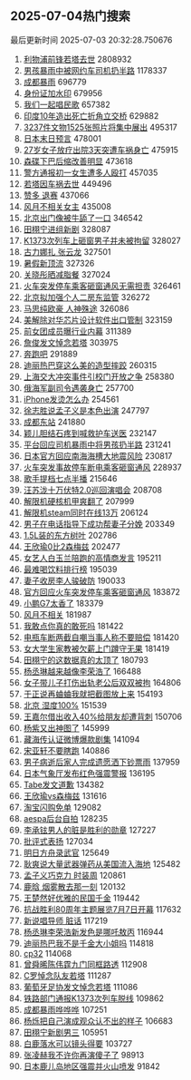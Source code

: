 ## 2025-07-04热门搜索 
最后更新时间 2025-07-03 20:32:28.750676 
1. [利物浦前锋若塔去世](https://s.weibo.com/weibo?q=%23%E5%88%A9%E7%89%A9%E6%B5%A6%E5%89%8D%E9%94%8B%E8%8B%A5%E5%A1%94%E5%8E%BB%E4%B8%96%23&t=31&band_rank=1&Refer=top) 2808932
1. [男孩暴雨中被网约车司机扔半路](https://s.weibo.com/weibo?q=%23%E7%94%B7%E5%AD%A9%E6%9A%B4%E9%9B%A8%E4%B8%AD%E8%A2%AB%E7%BD%91%E7%BA%A6%E8%BD%A6%E5%8F%B8%E6%9C%BA%E6%89%94%E5%8D%8A%E8%B7%AF%23&t=31&band_rank=1&Refer=top) 1178337
1. [成都暴雨](https://s.weibo.com/weibo?q=%E6%88%90%E9%83%BD%E6%9A%B4%E9%9B%A8&t=31&band_rank=2&Refer=top) 696779
1. [身份证加水印](https://s.weibo.com/weibo?q=%E8%BA%AB%E4%BB%BD%E8%AF%81%E5%8A%A0%E6%B0%B4%E5%8D%B0&t=31&band_rank=2&Refer=top) 679956
1. [我们一起唱民歌](https://s.weibo.com/weibo?q=%23%E6%88%91%E4%BB%AC%E4%B8%80%E8%B5%B7%E5%94%B1%E6%B0%91%E6%AD%8C%23&t=31&band_rank=3&Refer=top) 657382
1. [印度10年造出死亡折角立交桥](https://s.weibo.com/weibo?q=%23%E5%8D%B0%E5%BA%A610%E5%B9%B4%E9%80%A0%E5%87%BA%E6%AD%BB%E4%BA%A1%E6%8A%98%E8%A7%92%E7%AB%8B%E4%BA%A4%E6%A1%A5%23&t=31&band_rank=4&Refer=top) 629882
1. [3237件文物1525张照片将集中展出](https://s.weibo.com/weibo?q=%233237%E4%BB%B6%E6%96%87%E7%89%A91525%E5%BC%A0%E7%85%A7%E7%89%87%E5%B0%86%E9%9B%86%E4%B8%AD%E5%B1%95%E5%87%BA%23&t=31&band_rank=3&Refer=top) 495317
1. [日本末日预言](https://s.weibo.com/weibo?q=%E6%97%A5%E6%9C%AC%E6%9C%AB%E6%97%A5%E9%A2%84%E8%A8%80&t=31&band_rank=4&Refer=top) 478001
1. [27岁女子放疗出院3天突遭车祸身亡](https://s.weibo.com/weibo?q=%2327%E5%B2%81%E5%A5%B3%E5%AD%90%E6%94%BE%E7%96%97%E5%87%BA%E9%99%A23%E5%A4%A9%E7%AA%81%E9%81%AD%E8%BD%A6%E7%A5%B8%E8%BA%AB%E4%BA%A1%23&t=31&band_rank=5&Refer=top) 475915
1. [森碟下巴后缩改善明显](https://s.weibo.com/weibo?q=%23%E6%A3%AE%E7%A2%9F%E4%B8%8B%E5%B7%B4%E5%90%8E%E7%BC%A9%E6%94%B9%E5%96%84%E6%98%8E%E6%98%BE%23&t=31&band_rank=5&Refer=top) 473618
1. [警方通报初一女生遭多人殴打](https://s.weibo.com/weibo?q=%23%E8%AD%A6%E6%96%B9%E9%80%9A%E6%8A%A5%E5%88%9D%E4%B8%80%E5%A5%B3%E7%94%9F%E9%81%AD%E5%A4%9A%E4%BA%BA%E6%AE%B4%E6%89%93%23&t=31&band_rank=6&Refer=top) 457035
1. [若塔因车祸去世](https://s.weibo.com/weibo?q=%23%E8%8B%A5%E5%A1%94%E5%9B%A0%E8%BD%A6%E7%A5%B8%E5%8E%BB%E4%B8%96%23&t=31&band_rank=6&Refer=top) 449496
1. [赞多 退赛](https://s.weibo.com/weibo?q=%E8%B5%9E%E5%A4%9A%20%E9%80%80%E8%B5%9B&t=31&band_rank=7&Refer=top) 437066
1. [风月不相关女主](https://s.weibo.com/weibo?q=%E9%A3%8E%E6%9C%88%E4%B8%8D%E7%9B%B8%E5%85%B3%E5%A5%B3%E4%B8%BB&t=31&band_rank=7&Refer=top) 435008
1. [北京出门像被牛舔了一口](https://s.weibo.com/weibo?q=%23%E5%8C%97%E4%BA%AC%E5%87%BA%E9%97%A8%E5%83%8F%E8%A2%AB%E7%89%9B%E8%88%94%E4%BA%86%E4%B8%80%E5%8F%A3%23&t=31&band_rank=8&Refer=top) 346542
1. [田栩宁进组新剧](https://s.weibo.com/weibo?q=%23%E7%94%B0%E6%A0%A9%E5%AE%81%E8%BF%9B%E7%BB%84%E6%96%B0%E5%89%A7%23&t=31&band_rank=9&Refer=top) 328087
1. [K1373次列车上砸窗男子并未被拘留](https://s.weibo.com/weibo?q=%23K1373%E6%AC%A1%E5%88%97%E8%BD%A6%E4%B8%8A%E7%A0%B8%E7%AA%97%E7%94%B7%E5%AD%90%E5%B9%B6%E6%9C%AA%E8%A2%AB%E6%8B%98%E7%95%99%23&t=31&band_rank=10&Refer=top) 328027
1. [古力娜扎 张云龙](https://s.weibo.com/weibo?q=%E5%8F%A4%E5%8A%9B%E5%A8%9C%E6%89%8E%20%E5%BC%A0%E4%BA%91%E9%BE%99&t=31&band_rank=11&Refer=top) 327501
1. [暑假新顶流](https://s.weibo.com/weibo?q=%E6%9A%91%E5%81%87%E6%96%B0%E9%A1%B6%E6%B5%81&t=31&band_rank=12&Refer=top) 327326
1. [关晓彤晒减脂餐](https://s.weibo.com/weibo?q=%23%E5%85%B3%E6%99%93%E5%BD%A4%E6%99%92%E5%87%8F%E8%84%82%E9%A4%90%23&t=31&band_rank=13&Refer=top) 327024
1. [火车突发停车乘客砸窗通风无需担责](https://s.weibo.com/weibo?q=%23%E7%81%AB%E8%BD%A6%E7%AA%81%E5%8F%91%E5%81%9C%E8%BD%A6%E4%B9%98%E5%AE%A2%E7%A0%B8%E7%AA%97%E9%80%9A%E9%A3%8E%E6%97%A0%E9%9C%80%E6%8B%85%E8%B4%A3%23&t=31&band_rank=14&Refer=top) 326461
1. [北京拟加强个人二房东监管](https://s.weibo.com/weibo?q=%23%E5%8C%97%E4%BA%AC%E6%8B%9F%E5%8A%A0%E5%BC%BA%E4%B8%AA%E4%BA%BA%E4%BA%8C%E6%88%BF%E4%B8%9C%E7%9B%91%E7%AE%A1%23&t=31&band_rank=15&Refer=top) 326272
1. [马思纯欧豪 人神殊途](https://s.weibo.com/weibo?q=%E9%A9%AC%E6%80%9D%E7%BA%AF%E6%AC%A7%E8%B1%AA%20%E4%BA%BA%E7%A5%9E%E6%AE%8A%E9%80%94&t=31&band_rank=16&Refer=top) 326086
1. [美解除对华芯片设计软件出口管制](https://s.weibo.com/weibo?q=%23%E7%BE%8E%E8%A7%A3%E9%99%A4%E5%AF%B9%E5%8D%8E%E8%8A%AF%E7%89%87%E8%AE%BE%E8%AE%A1%E8%BD%AF%E4%BB%B6%E5%87%BA%E5%8F%A3%E7%AE%A1%E5%88%B6%23&t=31&band_rank=17&Refer=top) 323159
1. [前女团成员曝行业内幕](https://s.weibo.com/weibo?q=%E5%89%8D%E5%A5%B3%E5%9B%A2%E6%88%90%E5%91%98%E6%9B%9D%E8%A1%8C%E4%B8%9A%E5%86%85%E5%B9%95&t=31&band_rank=18&Refer=top) 311389
1. [詹俊发文悼念若塔](https://s.weibo.com/weibo?q=%E8%A9%B9%E4%BF%8A%E5%8F%91%E6%96%87%E6%82%BC%E5%BF%B5%E8%8B%A5%E5%A1%94&t=31&band_rank=19&Refer=top) 303975
1. [奔跑吧](https://s.weibo.com/weibo?q=%E5%A5%94%E8%B7%91%E5%90%A7&t=31&band_rank=8&Refer=top) 291889
1. [迪丽热巴穿这么美的造型摔跤](https://s.weibo.com/weibo?q=%23%E8%BF%AA%E4%B8%BD%E7%83%AD%E5%B7%B4%E7%A9%BF%E8%BF%99%E4%B9%88%E7%BE%8E%E7%9A%84%E9%80%A0%E5%9E%8B%E6%91%94%E8%B7%A4%23&t=31&band_rank=20&Refer=top) 260315
1. [上海交大冲突事件引校门开放之争](https://s.weibo.com/weibo?q=%23%E4%B8%8A%E6%B5%B7%E4%BA%A4%E5%A4%A7%E5%86%B2%E7%AA%81%E4%BA%8B%E4%BB%B6%E5%BC%95%E6%A0%A1%E9%97%A8%E5%BC%80%E6%94%BE%E4%B9%8B%E4%BA%89%23&t=31&band_rank=21&Refer=top) 258380
1. [俄海军副司令遇袭身亡](https://s.weibo.com/weibo?q=%23%E4%BF%84%E6%B5%B7%E5%86%9B%E5%89%AF%E5%8F%B8%E4%BB%A4%E9%81%87%E8%A2%AD%E8%BA%AB%E4%BA%A1%23&t=31&band_rank=9&Refer=top) 257700
1. [iPhone发烫怎么办](https://s.weibo.com/weibo?q=iPhone%E5%8F%91%E7%83%AB%E6%80%8E%E4%B9%88%E5%8A%9E&t=31&band_rank=22&Refer=top) 254561
1. [徐志胜说孟子义是本色出演](https://s.weibo.com/weibo?q=%E5%BE%90%E5%BF%97%E8%83%9C%E8%AF%B4%E5%AD%9F%E5%AD%90%E4%B9%89%E6%98%AF%E6%9C%AC%E8%89%B2%E5%87%BA%E6%BC%94&t=31&band_rank=10&Refer=top) 247797
1. [成都东站](https://s.weibo.com/weibo?q=%E6%88%90%E9%83%BD%E4%B8%9C%E7%AB%99&t=31&band_rank=11&Refer=top) 241880
1. [颖儿胆结石疼到喊救护车送医](https://s.weibo.com/weibo?q=%23%E9%A2%96%E5%84%BF%E8%83%86%E7%BB%93%E7%9F%B3%E7%96%BC%E5%88%B0%E5%96%8A%E6%95%91%E6%8A%A4%E8%BD%A6%E9%80%81%E5%8C%BB%23&t=31&band_rank=12&Refer=top) 232147
1. [平台回应司机暴雨中将男孩扔半路](https://s.weibo.com/weibo?q=%23%E5%B9%B3%E5%8F%B0%E5%9B%9E%E5%BA%94%E5%8F%B8%E6%9C%BA%E6%9A%B4%E9%9B%A8%E4%B8%AD%E5%B0%86%E7%94%B7%E5%AD%A9%E6%89%94%E5%8D%8A%E8%B7%AF%23&t=31&band_rank=13&Refer=top) 231241
1. [日本官方回应南海海槽大地震风险](https://s.weibo.com/weibo?q=%23%E6%97%A5%E6%9C%AC%E5%AE%98%E6%96%B9%E5%9B%9E%E5%BA%94%E5%8D%97%E6%B5%B7%E6%B5%B7%E6%A7%BD%E5%A4%A7%E5%9C%B0%E9%9C%87%E9%A3%8E%E9%99%A9%23&t=31&band_rank=14&Refer=top) 230817
1. [火车突发事故停车断电乘客砸窗通风](https://s.weibo.com/weibo?q=%23%E7%81%AB%E8%BD%A6%E7%AA%81%E5%8F%91%E4%BA%8B%E6%95%85%E5%81%9C%E8%BD%A6%E6%96%AD%E7%94%B5%E4%B9%98%E5%AE%A2%E7%A0%B8%E7%AA%97%E9%80%9A%E9%A3%8E%23&t=31&band_rank=23&Refer=top) 228937
1. [歌手提档七点半播](https://s.weibo.com/weibo?q=%23%E6%AD%8C%E6%89%8B%E6%8F%90%E6%A1%A3%E4%B8%83%E7%82%B9%E5%8D%8A%E6%92%AD%23&t=31&band_rank=15&Refer=top) 215646
1. [汪苏泷十万伏特2.0巡回演唱会](https://s.weibo.com/weibo?q=%E6%B1%AA%E8%8B%8F%E6%B3%B7%E5%8D%81%E4%B8%87%E4%BC%8F%E7%89%B92.0%E5%B7%A1%E5%9B%9E%E6%BC%94%E5%94%B1%E4%BC%9A&t=31&band_rank=17&Refer=top) 208708
1. [解限机硬核机甲爽翻了](https://s.weibo.com/weibo?q=%23%E8%A7%A3%E9%99%90%E6%9C%BA%E7%A1%AC%E6%A0%B8%E6%9C%BA%E7%94%B2%E7%88%BD%E7%BF%BB%E4%BA%86%23&t=31&band_rank=18&Refer=top) 207999
1. [解限机steam同时在线13万](https://s.weibo.com/weibo?q=%23%E8%A7%A3%E9%99%90%E6%9C%BAsteam%E5%90%8C%E6%97%B6%E5%9C%A8%E7%BA%BF13%E4%B8%87%23&t=31&band_rank=19&Refer=top) 206124
1. [男子在电话指导下成功帮妻子分娩](https://s.weibo.com/weibo?q=%23%E7%94%B7%E5%AD%90%E5%9C%A8%E7%94%B5%E8%AF%9D%E6%8C%87%E5%AF%BC%E4%B8%8B%E6%88%90%E5%8A%9F%E5%B8%AE%E5%A6%BB%E5%AD%90%E5%88%86%E5%A8%A9%23&t=31&band_rank=20&Refer=top) 203349
1. [1.5L装的东方树叶](https://s.weibo.com/weibo?q=1.5L%E8%A3%85%E7%9A%84%E4%B8%9C%E6%96%B9%E6%A0%91%E5%8F%B6&t=31&band_rank=21&Refer=top) 202786
1. [王欣瑜0比2森梅兹](https://s.weibo.com/weibo?q=%23%E7%8E%8B%E6%AC%A3%E7%91%9C0%E6%AF%942%E6%A3%AE%E6%A2%85%E5%85%B9%23&t=31&band_rank=22&Refer=top) 202477
1. [女艺人白玉兰陪跑的高情商发言](https://s.weibo.com/weibo?q=%E5%A5%B3%E8%89%BA%E4%BA%BA%E7%99%BD%E7%8E%89%E5%85%B0%E9%99%AA%E8%B7%91%E7%9A%84%E9%AB%98%E6%83%85%E5%95%86%E5%8F%91%E8%A8%80&t=31&band_rank=24&Refer=top) 195211
1. [最难喝饮料排行榜](https://s.weibo.com/weibo?q=%E6%9C%80%E9%9A%BE%E5%96%9D%E9%A5%AE%E6%96%99%E6%8E%92%E8%A1%8C%E6%A6%9C&t=31&band_rank=25&Refer=top) 195039
1. [妻子收房李人骏破防](https://s.weibo.com/weibo?q=%E5%A6%BB%E5%AD%90%E6%94%B6%E6%88%BF%E6%9D%8E%E4%BA%BA%E9%AA%8F%E7%A0%B4%E9%98%B2&t=31&band_rank=26&Refer=top) 190033
1. [官方回应火车突发停车乘客砸窗通风](https://s.weibo.com/weibo?q=%23%E5%AE%98%E6%96%B9%E5%9B%9E%E5%BA%94%E7%81%AB%E8%BD%A6%E7%AA%81%E5%8F%91%E5%81%9C%E8%BD%A6%E4%B9%98%E5%AE%A2%E7%A0%B8%E7%AA%97%E9%80%9A%E9%A3%8E%23&t=31&band_rank=27&Refer=top) 183872
1. [小鹏G7太香了](https://s.weibo.com/weibo?q=%23%E5%B0%8F%E9%B9%8FG7%E5%A4%AA%E9%A6%99%E4%BA%86%23&t=31&band_rank=24&Refer=top) 183379
1. [风月不相关](https://s.weibo.com/weibo?q=%E9%A3%8E%E6%9C%88%E4%B8%8D%E7%9B%B8%E5%85%B3&t=31&band_rank=28&Refer=top) 181987
1. [我敢点你真的敢死吗](https://s.weibo.com/weibo?q=%E6%88%91%E6%95%A2%E7%82%B9%E4%BD%A0%E7%9C%9F%E7%9A%84%E6%95%A2%E6%AD%BB%E5%90%97&t=31&band_rank=29&Refer=top) 181422
1. [电瓶车断两截自嘲当事人称不要赔偿](https://s.weibo.com/weibo?q=%23%E7%94%B5%E7%93%B6%E8%BD%A6%E6%96%AD%E4%B8%A4%E6%88%AA%E8%87%AA%E5%98%B2%E5%BD%93%E4%BA%8B%E4%BA%BA%E7%A7%B0%E4%B8%8D%E8%A6%81%E8%B5%94%E5%81%BF%23&t=31&band_rank=30&Refer=top) 181420
1. [女大学生家教被欠薪上门蹲守无果](https://s.weibo.com/weibo?q=%23%E5%A5%B3%E5%A4%A7%E5%AD%A6%E7%94%9F%E5%AE%B6%E6%95%99%E8%A2%AB%E6%AC%A0%E8%96%AA%E4%B8%8A%E9%97%A8%E8%B9%B2%E5%AE%88%E6%97%A0%E6%9E%9C%23&t=31&band_rank=31&Refer=top) 181419
1. [田栩宁的这数据真的太顶了](https://s.weibo.com/weibo?q=%23%E7%94%B0%E6%A0%A9%E5%AE%81%E7%9A%84%E8%BF%99%E6%95%B0%E6%8D%AE%E7%9C%9F%E7%9A%84%E5%A4%AA%E9%A1%B6%E4%BA%86%23&t=31&band_rank=32&Refer=top) 180793
1. [杨丞琳越来越像李荣浩了](https://s.weibo.com/weibo?q=%E6%9D%A8%E4%B8%9E%E7%90%B3%E8%B6%8A%E6%9D%A5%E8%B6%8A%E5%83%8F%E6%9D%8E%E8%8D%A3%E6%B5%A9%E4%BA%86&t=31&band_rank=33&Refer=top) 166488
1. [女子带儿子打伤出轨老公后双双被拘](https://s.weibo.com/weibo?q=%23%E5%A5%B3%E5%AD%90%E5%B8%A6%E5%84%BF%E5%AD%90%E6%89%93%E4%BC%A4%E5%87%BA%E8%BD%A8%E8%80%81%E5%85%AC%E5%90%8E%E5%8F%8C%E5%8F%8C%E8%A2%AB%E6%8B%98%23&t=31&band_rank=26&Refer=top) 164806
1. [于正说再蛐蛐我就把截图放上来](https://s.weibo.com/weibo?q=%23%E4%BA%8E%E6%AD%A3%E8%AF%B4%E5%86%8D%E8%9B%90%E8%9B%90%E6%88%91%E5%B0%B1%E6%8A%8A%E6%88%AA%E5%9B%BE%E6%94%BE%E4%B8%8A%E6%9D%A5%23&t=31&band_rank=34&Refer=top) 154193
1. [北京 湿度100%](https://s.weibo.com/weibo?q=%E5%8C%97%E4%BA%AC%20%E6%B9%BF%E5%BA%A6100%25&t=31&band_rank=35&Refer=top) 151539
1. [王嘉尔借出收入40%给朋友却遭背刺](https://s.weibo.com/weibo?q=%23%E7%8E%8B%E5%98%89%E5%B0%94%E5%80%9F%E5%87%BA%E6%94%B6%E5%85%A540%25%E7%BB%99%E6%9C%8B%E5%8F%8B%E5%8D%B4%E9%81%AD%E8%83%8C%E5%88%BA%23&t=31&band_rank=27&Refer=top) 150706
1. [杨紫又出神图了](https://s.weibo.com/weibo?q=%E6%9D%A8%E7%B4%AB%E5%8F%88%E5%87%BA%E7%A5%9E%E5%9B%BE%E4%BA%86&t=31&band_rank=36&Refer=top) 145999
1. [藏海传认证微博爆款剧集](https://s.weibo.com/weibo?q=%23%E8%97%8F%E6%B5%B7%E4%BC%A0%E8%AE%A4%E8%AF%81%E5%BE%AE%E5%8D%9A%E7%88%86%E6%AC%BE%E5%89%A7%E9%9B%86%23&t=31&band_rank=28&Refer=top) 141094
1. [宋亚轩不要瞎跑](https://s.weibo.com/weibo?q=%E5%AE%8B%E4%BA%9A%E8%BD%A9%E4%B8%8D%E8%A6%81%E7%9E%8E%E8%B7%91&t=31&band_rank=37&Refer=top) 140886
1. [男子病逝后家人完成遗愿洒下钞票雨](https://s.weibo.com/weibo?q=%23%E7%94%B7%E5%AD%90%E7%97%85%E9%80%9D%E5%90%8E%E5%AE%B6%E4%BA%BA%E5%AE%8C%E6%88%90%E9%81%97%E6%84%BF%E6%B4%92%E4%B8%8B%E9%92%9E%E7%A5%A8%E9%9B%A8%23&t=31&band_rank=29&Refer=top) 137959
1. [日本气象厅发布红色强震警报](https://s.weibo.com/weibo?q=%23%E6%97%A5%E6%9C%AC%E6%B0%94%E8%B1%A1%E5%8E%85%E5%8F%91%E5%B8%83%E7%BA%A2%E8%89%B2%E5%BC%BA%E9%9C%87%E8%AD%A6%E6%8A%A5%23&t=31&band_rank=30&Refer=top) 136195
1. [Tabe发文道歉](https://s.weibo.com/weibo?q=Tabe%E5%8F%91%E6%96%87%E9%81%93%E6%AD%89&t=31&band_rank=31&Refer=top) 134382
1. [王欣瑜vs森梅兹](https://s.weibo.com/weibo?q=%23%E7%8E%8B%E6%AC%A3%E7%91%9Cvs%E6%A3%AE%E6%A2%85%E5%85%B9%23&t=31&band_rank=33&Refer=top) 131616
1. [淘宝闪购免单](https://s.weibo.com/weibo?q=%E6%B7%98%E5%AE%9D%E9%97%AA%E8%B4%AD%E5%85%8D%E5%8D%95&t=31&band_rank=38&Refer=top) 129082
1. [aespa后台自拍](https://s.weibo.com/weibo?q=%23aespa%E5%90%8E%E5%8F%B0%E8%87%AA%E6%8B%8D%23&t=31&band_rank=34&Refer=top) 128235
1. [李承铉男人的脏是胜利的勋章](https://s.weibo.com/weibo?q=%E6%9D%8E%E6%89%BF%E9%93%89%E7%94%B7%E4%BA%BA%E7%9A%84%E8%84%8F%E6%98%AF%E8%83%9C%E5%88%A9%E7%9A%84%E5%8B%8B%E7%AB%A0&t=31&band_rank=35&Refer=top) 127227
1. [批评式表扬](https://s.weibo.com/weibo?q=%E6%89%B9%E8%AF%84%E5%BC%8F%E8%A1%A8%E6%89%AC&t=31&band_rank=39&Refer=top) 127034
1. [明日方舟录武官](https://s.weibo.com/weibo?q=%E6%98%8E%E6%97%A5%E6%96%B9%E8%88%9F%E5%BD%95%E6%AD%A6%E5%AE%98&t=31&band_rank=40&Refer=top) 125649
1. [耿爽说大量武器弹药从美国流入海地](https://s.weibo.com/weibo?q=%23%E8%80%BF%E7%88%BD%E8%AF%B4%E5%A4%A7%E9%87%8F%E6%AD%A6%E5%99%A8%E5%BC%B9%E8%8D%AF%E4%BB%8E%E7%BE%8E%E5%9B%BD%E6%B5%81%E5%85%A5%E6%B5%B7%E5%9C%B0%23&t=31&band_rank=41&Refer=top) 125482
1. [孟子义巧克力 时装周](https://s.weibo.com/weibo?q=%E5%AD%9F%E5%AD%90%E4%B9%89%E5%B7%A7%E5%85%8B%E5%8A%9B%20%E6%97%B6%E8%A3%85%E5%91%A8&t=31&band_rank=42&Refer=top) 120861
1. [鹿晗 烟雾散去那一刻](https://s.weibo.com/weibo?q=%E9%B9%BF%E6%99%97%20%E7%83%9F%E9%9B%BE%E6%95%A3%E5%8E%BB%E9%82%A3%E4%B8%80%E5%88%BB&t=31&band_rank=43&Refer=top) 120132
1. [王楚然好优雅的民国千金](https://s.weibo.com/weibo?q=%E7%8E%8B%E6%A5%9A%E7%84%B6%E5%A5%BD%E4%BC%98%E9%9B%85%E7%9A%84%E6%B0%91%E5%9B%BD%E5%8D%83%E9%87%91&t=31&band_rank=44&Refer=top) 119442
1. [抗战胜利80周年主题展览7月7日开幕](https://s.weibo.com/weibo?q=%23%E6%8A%97%E6%88%98%E8%83%9C%E5%88%A980%E5%91%A8%E5%B9%B4%E4%B8%BB%E9%A2%98%E5%B1%95%E8%A7%887%E6%9C%887%E6%97%A5%E5%BC%80%E5%B9%95%23&t=31&band_rank=45&Refer=top) 117632
1. [新说唱导师 脏话](https://s.weibo.com/weibo?q=%E6%96%B0%E8%AF%B4%E5%94%B1%E5%AF%BC%E5%B8%88%20%E8%84%8F%E8%AF%9D&t=31&band_rank=46&Refer=top) 117219
1. [杨丞琳李荣浩新发色是哪吒敖丙](https://s.weibo.com/weibo?q=%E6%9D%A8%E4%B8%9E%E7%90%B3%E6%9D%8E%E8%8D%A3%E6%B5%A9%E6%96%B0%E5%8F%91%E8%89%B2%E6%98%AF%E5%93%AA%E5%90%92%E6%95%96%E4%B8%99&t=31&band_rank=47&Refer=top) 116944
1. [迪丽热巴我不是千金大小姐吗](https://s.weibo.com/weibo?q=%23%E8%BF%AA%E4%B8%BD%E7%83%AD%E5%B7%B4%E6%88%91%E4%B8%8D%E6%98%AF%E5%8D%83%E9%87%91%E5%A4%A7%E5%B0%8F%E5%A7%90%E5%90%97%23&t=31&band_rank=48&Refer=top) 114818
1. [cp32](https://s.weibo.com/weibo?q=cp32&t=31&band_rank=38&Refer=top) 114068
1. [曾舜晞陈伟霆九门同框路透](https://s.weibo.com/weibo?q=%23%E6%9B%BE%E8%88%9C%E6%99%9E%E9%99%88%E4%BC%9F%E9%9C%86%E4%B9%9D%E9%97%A8%E5%90%8C%E6%A1%86%E8%B7%AF%E9%80%8F%23&t=31&band_rank=49&Refer=top) 112908
1. [C罗悼念队友若塔](https://s.weibo.com/weibo?q=%23C%E7%BD%97%E6%82%BC%E5%BF%B5%E9%98%9F%E5%8F%8B%E8%8B%A5%E5%A1%94%23&t=31&band_rank=39&Refer=top) 111287
1. [葡萄牙足协发文悼念若塔](https://s.weibo.com/weibo?q=%23%E8%91%A1%E8%90%84%E7%89%99%E8%B6%B3%E5%8D%8F%E5%8F%91%E6%96%87%E6%82%BC%E5%BF%B5%E8%8B%A5%E5%A1%94%23&t=31&band_rank=40&Refer=top) 111086
1. [铁路部门通报K1373次列车脱线](https://s.weibo.com/weibo?q=%23%E9%93%81%E8%B7%AF%E9%83%A8%E9%97%A8%E9%80%9A%E6%8A%A5K1373%E6%AC%A1%E5%88%97%E8%BD%A6%E8%84%B1%E7%BA%BF%23&t=31&band_rank=50&Refer=top) 109862
1. [成都暴雨哗哗哗](https://s.weibo.com/weibo?q=%23%E6%88%90%E9%83%BD%E6%9A%B4%E9%9B%A8%E5%93%97%E5%93%97%E5%93%97%23&t=31&band_rank=44&Refer=top) 107251
1. [杨烁把自己演成观众认不出的样子](https://s.weibo.com/weibo?q=%E6%9D%A8%E7%83%81%E6%8A%8A%E8%87%AA%E5%B7%B1%E6%BC%94%E6%88%90%E8%A7%82%E4%BC%97%E8%AE%A4%E4%B8%8D%E5%87%BA%E7%9A%84%E6%A0%B7%E5%AD%90&t=31&band_rank=45&Refer=top) 106683
1. [田栩宁新剧男三](https://s.weibo.com/weibo?q=%23%E7%94%B0%E6%A0%A9%E5%AE%81%E6%96%B0%E5%89%A7%E7%94%B7%E4%B8%89%23&t=31&band_rank=46&Refer=top) 105951
1. [白鹿落水可以镜头得要](https://s.weibo.com/weibo?q=%E7%99%BD%E9%B9%BF%E8%90%BD%E6%B0%B4%E5%8F%AF%E4%BB%A5%E9%95%9C%E5%A4%B4%E5%BE%97%E8%A6%81&t=31&band_rank=47&Refer=top) 103727
1. [张凌赫我不许你再演傻子了](https://s.weibo.com/weibo?q=%E5%BC%A0%E5%87%8C%E8%B5%AB%E6%88%91%E4%B8%8D%E8%AE%B8%E4%BD%A0%E5%86%8D%E6%BC%94%E5%82%BB%E5%AD%90%E4%BA%86&t=31&band_rank=49&Refer=top) 98913
1. [日本鹿儿岛地区强震并火山喷发](https://s.weibo.com/weibo?q=%23%E6%97%A5%E6%9C%AC%E9%B9%BF%E5%84%BF%E5%B2%9B%E5%9C%B0%E5%8C%BA%E5%BC%BA%E9%9C%87%E5%B9%B6%E7%81%AB%E5%B1%B1%E5%96%B7%E5%8F%91%23&t=31&band_rank=50&Refer=top) 91842
